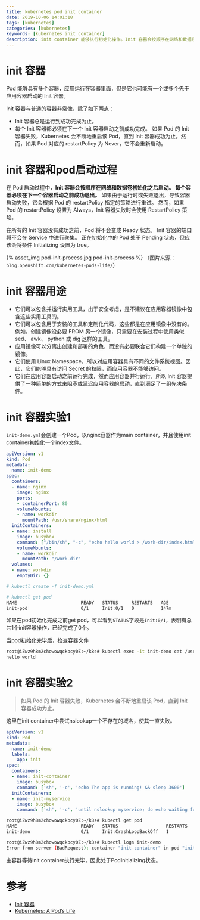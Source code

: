 ```yaml
---
title: kubernetes pod init container
date: 2019-10-06 14:01:18
tags: [kubernetes]
categories: [kubernetes]
keywords: [kubernetes init container]
description: init container 能够执行初始化操作。Init 容器会按顺序在网络和数据卷初始化之后启动。 每个容器必须在下一个容器启动之前成功退出。如果由于运行时或失败退出，导致容器启动失败，它会根据 Pod 的 restartPolicy 指定的策略进行重试。
---
```


# init 容器

Pod 能够具有多个容器，应用运行在容器里面，但是它也可能有一个或多个先于应用容器启动的 Init 容器。
<!-- more -->
Init 容器与普通的容器非常像，除了如下两点：
- Init 容器总是运行到成功完成为止。
- 每个 Init 容器都必须在下一个 Init 容器启动之前成功完成。
如果 Pod 的 Init 容器失败，Kubernetes 会不断地重启该 Pod，直到 Init 容器成功为止。然而，如果 Pod 对应的 restartPolicy 为 Never，它不会重新启动。

# init 容器和pod启动过程

在 Pod 启动过程中，**Init 容器会按顺序在网络和数据卷初始化之后启动。 每个容器必须在下一个容器启动之前成功退出。** 如果由于运行时或失败退出，导致容器启动失败，它会根据 Pod 的 restartPolicy 指定的策略进行重试。 然而，如果 Pod 的 restartPolicy 设置为 Always，Init 容器失败时会使用 RestartPolicy 策略。

在所有的 Init 容器没有成功之前，Pod 将不会变成 Ready 状态。 Init 容器的端口将不会在 Service 中进行聚集。 正在初始化中的 Pod 处于 Pending 状态，但应该会将条件 Initializing 设置为 true。

{% asset_img pod-init-process.jpg pod-init-process %}
（图片来源：`blog.openshift.com/kubernetes-pods-life/`）

# init 容器用途

- 它们可以包含并运行实用工具，出于安全考虑，是不建议在应用容器镜像中包含这些实用工具的。
- 它们可以包含用于安装的工具和定制化代码，这些都是在应用镜像中没有的。例如，创建镜像没必要 FROM 另一个镜像，只需要在安装过程中使用类似 sed、 awk、 python 或 dig 这样的工具。
- 应用镜像可以分离出创建和部署的角色，而没有必要联合它们构建一个单独的镜像。
- 它们使用 Linux Namespace，所以对应用容器具有不同的文件系统视图。因此，它们能够具有访问 Secret 的权限，而应用容器不能够访问。
- 它们在应用容器启动之前运行完成，然而应用容器并行运行，所以 Init 容器提供了一种简单的方式来阻塞或延迟应用容器的启动，直到满足了一组先决条件。

# init 容器实验1

`init-demo.yml`会创建一个Pod，以nginx容器作为main container，并且使用init container初始化一个index文件。
```yml
apiVersion: v1
kind: Pod
metadata:
  name: init-demo
spec:
  containers:
  - name: nginx
    image: nginx
    ports:
    - containerPort: 80
    volumeMounts:
    - name: workdir
      mountPath: /usr/share/nginx/html
  initContainers:
  - name: install
    image: busybox
    command: ["/bin/sh", "-c", "echo hello world > /work-dir/index.html"]
    volumeMounts:
    - name: workdir
      mountPath: "/work-dir"
  volumes:
  - name: workdir
    emptyDir: {}
```

```bash
# kubectl create -f init-demo.yml

# kubectl get pod
NAME                        READY   STATUS     RESTARTS   AGE
init-pod                    0/1     Init:0/1   0          147m
```
如果在pod初始化完成之前get pod，可以看到`STATUS`字段是`Init:0/1`，表明有总共1个init容器操作，已经完成了0个。


当pod初始化完毕后，检查容器文件
```bash
root@iZwz9h8m2chowowqckbcy0Z:~/k8s# kubectl exec -it init-demo cat /usr/share/nginx/html/index.html
hello world
```

# init 容器实验2

>如果 Pod 的 Init 容器失败，Kubernetes 会不断地重启该 Pod，直到 Init 容器成功为止。

这里在init container中尝试nslookup一个不存在的域名，使其一直失败。
```yml
apiVersion: v1
kind: Pod
metadata:
  name: init-demo
  labels:
    app: init
spec:
  containers:
  - name: init-container
    image: busybox
    command: ['sh', '-c', 'echo The app is running! && sleep 3600']
  initContainers:
  - name: init-myservice
    image: busybox
    command: ['sh', '-c', 'until nslookup myservice; do echo waiting for myservice; sleep 2; done;']
```

```bash
root@iZwz9h8m2chowowqckbcy0Z:~/k8s# kubectl get pod
NAME                        READY   STATUS                  RESTARTS   AGE
init-demo                   0/1     Init:CrashLoopBackOff   1          55s

root@iZwz9h8m2chowowqckbcy0Z:~/k8s# kubectl logs init-demo
Error from server (BadRequest): container "init-container" in pod "init-demo" is waiting to start: PodInitializing
```
主容器等待init container执行完毕，因此处于PodInitializing状态。

# 参考

- [Init 容器](https://kubernetes.io/zh/docs/concepts/workloads/pods/init-containers/)
- [Kubernetes: A Pod’s Life](https://blog.openshift.com/kubernetes-pods-life/)

